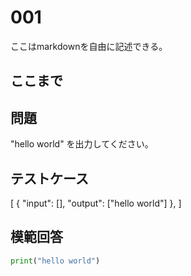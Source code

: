# 001

ここはmarkdownを自由に記述できる。

ここまで
---
## 問題

"hello world" を出力してください。

## テストケース

[
	{
		"input": [],
		"output": ["hello world"]
  	},
]


## 模範回答
```python
print("hello world")
```